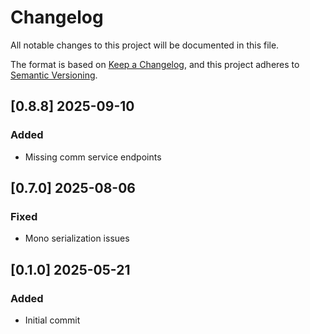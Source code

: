 # Changelog
All notable changes to this project will be documented in this file.

The format is based on [Keep a Changelog](https://keepachangelog.com/en/1.0.0/),
and this project adheres to [Semantic Versioning](https://semver.org/spec/v2.0.0.html).

## [0.8.8] 2025-09-10
### Added
- Missing comm service endpoints

## [0.7.0] 2025-08-06
### Fixed
- Mono serialization issues

## [0.1.0] 2025-05-21
### Added
- Initial commit
